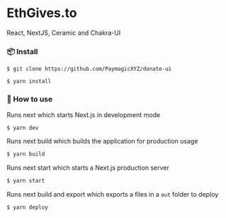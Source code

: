 # EthGives.to

React, NextJS, Ceramic and Chakra-UI

### 📦 Install

```
$ git clone https://github.com/PaymagicXYZ/donate-ui

$ yarn install
```

### 🔨 How to use

Runs next which starts Next.js in development mode

```bash
$ yarn dev
```

Runs next build which builds the application for production usage

```bash
$ yarn build
```

Runs next start which starts a Next.js production server

```bash
$ yarn start
```

Runs next build and export which exports a files in a `out` folder to deploy

```bash
$ yarn deploy
```
